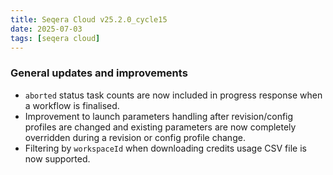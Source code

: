 ```yaml
---
title: Seqera Cloud v25.2.0_cycle15
date: 2025-07-03
tags: [seqera cloud]
---
```


### General updates and improvements

- `aborted` status task counts are now included in progress response when a workflow is finalised.
- Improvement to launch parameters handling after revision/config profiles are changed and existing parameters are now completely overridden during a revision or config profile change.
- Filtering by `workspaceId` when downloading credits usage CSV file is now supported.